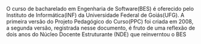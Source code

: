 O curso de bacharelado em Engenharia de Software(BES) é oferecido pelo Instituto de Informática(INF) da Universidade Federal de Goiás(UFG). A primeira versão do Projeto Pedagógico do Curso(PPC) foi criada em 2008, a segunda versão, registrada nesse documento, é fruto de uma reflexão de dois anos do Núcleo Docente Estruturante (NDE) que reinverntou o BES
